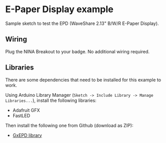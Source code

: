 # E-Paper Display example  

Sample sketch to test the EPD (WaveShare 2.13" B/W/R E-Paper Display).

## Wiring

Plug the NINA Breakout to your badge.
No additional wiring required.

## Libraries

There are some dependencies that need to be installed for this example to work.

Using Arduino Library Manager (`Sketch -> Include Library -> Manage Libraries...`), install the following libraries:

* Adafruit GFX
* FastLED

Then install the following one from Github (download as ZIP):

* [GxEPD library](https://github.com/ZinggJM/GxEPD)
